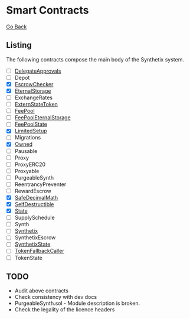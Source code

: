 # Smart Contracts

[Go Back](map.md)

## Listing

The following contracts compose the main body of the Synthetix system.

* [ ] [DelegateApprovals](contracts/DelegateApprovals.md)
* [ ] Depot
* [x] [EscrowChecker](contracts/EscrowChecker.md)
* [x] [EternalStorage](contracts/EternalStorage.md)
* [ ] ExchangeRates
* [ ] [ExternStateToken](contracts/ExternStateToken.md)
* [ ] [FeePool](contracts/FeePool.md)
* [ ] [FeePoolEternalStorage](contracts/FeePoolEternalStorage.md)
* [ ] [FeePoolState](contracts/FeePoolState.md)
* [x] [LimitedSetup](contracts/LimitedSetup.md)
* [ ] Migrations
* [x] [Owned](contracts/Owned.md)
* [ ] Pausable
* [ ] Proxy
* [ ] ProxyERC20
* [ ] Proxyable
* [ ] PurgeableSynth
* [ ] ReentrancyPreventer
* [ ] RewardEscrow
* [x] [SafeDecimalMath](contacts/SafeDecimalMath.md)
* [x] [SelfDestructible](contracts/SelfDestructible.md)
* [x] [State](contracts/State.md)
* [ ] SupplySchedule
* [ ] Synth
* [ ] [Synthetix](contracts/Synthetix.md)
* [ ] SynthetixEscrow
* [ ] [SynthetixState](contracts/SynthetixState.md)
* [ ] [TokenFallbackCaller](contracts/TokenFallbackCaller.md)
* [ ] TokenState

## TODO

* Audit above contracts
* Check consistency with dev docs
* PurgeableSynth.sol - Module description is broken.
* Check the legality of the licence headers

